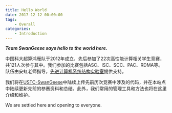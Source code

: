 ```yaml
---
title: Hello World
date: 2017-12-12 00:00:00
tags:
    - Overall
categories:
    - Introduction
---
```


***Team SwanGeese says hello to the world here.***

中国科大超算鸿雁队于2012年成立，先后参加了22次高性能计算相关学生竞赛，共121人次参与其中。我们参加的比赛包括ASC、ISC、SCC、PAC、RDMA等。队伍由安虹老师指导，[先进计算机系统结构实验室](http://acsa.ustc.edu.cn)提供支持。

我们将在[USTC-SwanGeese](https://github.com/USTC-SwanGeese)中陆续上传先前历次竞赛中涉及的代码，并在本站点中陆续更新先前的参赛资料和总结。此外，我们常用的管理工具和方法也将在这里介绍和维护。

We are settled here and opening to everyone.
